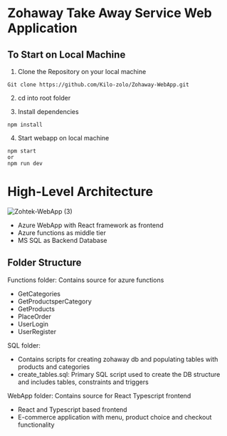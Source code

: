 # Zohaway Take Away Service Web Application #
## To Start on Local Machine ##
1. Clone the Repository on your local machine
```
Git clone https://github.com/Kilo-zolo/Zohaway-WebApp.git
```

2. cd into root folder

3. Install dependencies 

```
npm install
```

4. Start webapp on local machine

```
npm start
or
npm run dev
```

# High-Level Architecture #
![Zohtek-WebApp (3)](https://github.com/Kilo-zolo/Zohaway-WebApp/assets/49636909/166dc7bd-3f5e-4089-8a51-300032d57fe3)

- Azure WebApp with React framework as frontend
- Azure functions as middle tier
- MS SQL as Backend Database

## Folder Structure ##
Functions folder: Contains source for azure functions 
 - GetCategories
 - GetProductsperCategory
 - GetProducts
 - PlaceOrder
 - UserLogin
 - UserRegister

SQL folder: 
- Contains scripts for creating zohaway db and populating tables with products and categories
 - create_tables.sql: Primary SQL script used to create the DB structure and includes tables, constraints and triggers  

WebApp folder: Contains source for React Typescript frontend 
- React and Typescript based frontend
- E-commerce application with menu, product choice and checkout functionality



